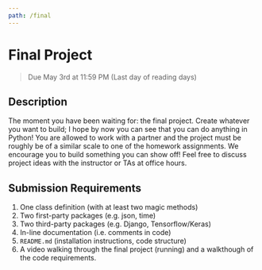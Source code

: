 ```yaml
---
path: /final
---
```


# Final Project

> Due May 3rd at 11:59 PM (Last day of reading days)

## Description

The moment you have been waiting for: the final project. Create whatever you want to build; I hope by now you can see that you can do anything in Python! You are allowed to work with a partner and the project must be roughly be of a similar scale to one of the homework assignments. We encourage you to build something you can show off! Feel free to discuss project ideas with the instructor or TAs at office hours.

## Submission Requirements

1. One class definition (with at least two magic methods)
2. Two first-party packages (e.g. json, time)
3. Two third-party packages (e.g. Django, Tensorflow/Keras)
4. In-line documentation (i.e. comments in code)
5. `README.md` (installation instructions, code structure)
6. A video walking through the final project (running) and a walkthough of the code requirements.
